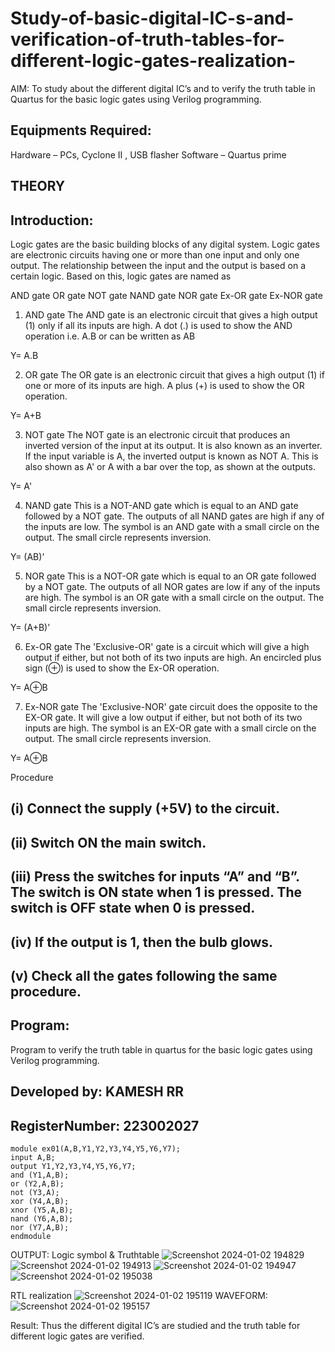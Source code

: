 # Study-of-basic-digital-IC-s-and-verification-of-truth-tables-for-different-logic-gates-realization-
 AIM:
To study about the different digital IC’s and to verify the truth table in Quartus for the basic logic gates using Verilog programming.

## Equipments Required:
Hardware – PCs, Cyclone II , USB flasher
Software – Quartus prime
## THEORY
## Introduction:
Logic gates are the basic building blocks of any digital system. Logic gates are electronic circuits having one or more than one input and only one output. The relationship between the input and the output is based on a certain logic. Based on this, logic gates are named as

AND gate
OR gate
NOT gate
NAND gate
NOR gate
Ex-OR gate
Ex-NOR gate
1) AND gate
The AND gate is an electronic circuit that gives a high output (1) only if all its inputs are high. A dot (.) is used to show the AND operation i.e. A.B or can be written as AB

Y= A.B

2) OR gate
The OR gate is an electronic circuit that gives a high output (1) if one or more of its inputs are high. A plus (+) is used to show the OR operation.

Y= A+B

3) NOT gate
The NOT gate is an electronic circuit that produces an inverted version of the input at its output. It is also known as an inverter. If the input variable is A, the inverted output is known as NOT A. This is also shown as A' or A with a bar over the top, as shown at the outputs.

Y= A'

4) NAND gate
This is a NOT-AND gate which is equal to an AND gate followed by a NOT gate. The outputs of all NAND gates are high if any of the inputs are low. The symbol is an AND gate with a small circle on the output. The small circle represents inversion.

Y= (AB)’

5) NOR gate
This is a NOT-OR gate which is equal to an OR gate followed by a NOT gate. The outputs of all NOR gates are low if any of the inputs are high. The symbol is an OR gate with a small circle on the output. The small circle represents inversion.

Y= (A+B)’

6) Ex-OR gate
The 'Exclusive-OR' gate is a circuit which will give a high output if either, but not both of its two inputs are high. An encircled plus sign (⊕) is used to show the Ex-OR operation.

Y= A⊕B

7) Ex-NOR gate
The 'Exclusive-NOR' gate circuit does the opposite to the EX-OR gate. It will give a low output if either, but not both of its two inputs are high. The symbol is an EX-OR gate with a small circle on the output. The small circle represents inversion.

Y= A⊕B

Procedure
## (i) Connect the supply (+5V) to the circuit.
## (ii) Switch ON the main switch.
## (iii) Press the switches for inputs “A” and “B”. The switch is ON state when 1 is pressed. The switch is OFF state when 0 is pressed.
## (iv) If the output is 1, then the bulb glows.
## (v) Check all the gates following the same procedure.
## Program:
Program to verify the truth table in quartus for the basic logic gates using Verilog programming.
## Developed by: KAMESH RR
## RegisterNumber: 223002027
``````
module ex01(A,B,Y1,Y2,Y3,Y4,Y5,Y6,Y7);
input A,B;
output Y1,Y2,Y3,Y4,Y5,Y6,Y7;
and (Y1,A,B);
or (Y2,A,B);
not (Y3,A);
xor (Y4,A,B);
xnor (Y5,A,B);
nand (Y6,A,B);
nor (Y7,A,B);
endmodule
``````
OUTPUT:
Logic symbol & Truthtable
![Screenshot 2024-01-02 194829](https://github.com/23002027/Study-of-basic-digital-IC-s-and-verification-of-truth-tables-for-different-logic-gates-realization-/assets/139752981/cc21d528-5e4b-4bb8-9808-a3dc3fa2c671)
![Screenshot 2024-01-02 194913](https://github.com/23002027/Study-of-basic-digital-IC-s-and-verification-of-truth-tables-for-different-logic-gates-realization-/assets/139752981/026d13d0-d56c-414e-a69f-c0e0636e386c)
![Screenshot 2024-01-02 194947](https://github.com/23002027/Study-of-basic-digital-IC-s-and-verification-of-truth-tables-for-different-logic-gates-realization-/assets/139752981/61d5addf-e333-42d1-ab38-f6cd891b3ef5)
![Screenshot 2024-01-02 195038](https://github.com/23002027/Study-of-basic-digital-IC-s-and-verification-of-truth-tables-for-different-logic-gates-realization-/assets/139752981/6d34c216-b954-4dcc-84b4-ea87f13b184e)

RTL realization
![Screenshot 2024-01-02 195119](https://github.com/23002027/Study-of-basic-digital-IC-s-and-verification-of-truth-tables-for-different-logic-gates-realization-/assets/139752981/2dcd1844-1266-433f-86e3-4bb74a5b7380)
WAVEFORM:
![Screenshot 2024-01-02 195157](https://github.com/23002027/Study-of-basic-digital-IC-s-and-verification-of-truth-tables-for-different-logic-gates-realization-/assets/139752981/84c2aecf-dc54-4eae-b648-0799a7a03de5)




Result:
Thus the different digital IC’s are studied and the truth table for different logic gates are verified.
